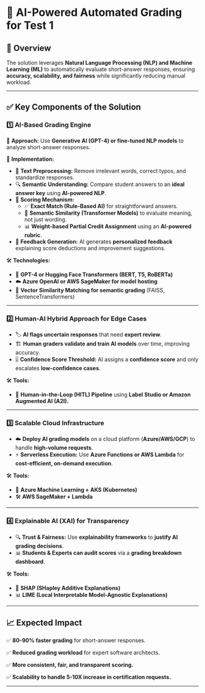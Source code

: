 # 🚀 **AI-Powered Automated Grading for Test 1**

## 📌 **Overview**
The solution leverages **Natural Language Processing (NLP) and Machine Learning (ML)** to automatically evaluate short-answer responses, ensuring **accuracy, scalability, and fairness** while significantly reducing manual workload.

---

## ✅ **Key Components of the Solution**

### **1️⃣ AI-Based Grading Engine**
🔹 **Approach:** Use **Generative AI (GPT-4) or fine-tuned NLP models** to analyze short-answer responses.

🔹 **Implementation:**
- 📝 **Text Preprocessing:** Remove irrelevant words, correct typos, and standardize responses.
- 🔍 **Semantic Understanding:** Compare student answers to an **ideal answer key** using **AI-powered NLP**.
- 🎯 **Scoring Mechanism:**
    - ✅ **Exact Match (Rule-Based AI)** for straightforward answers.
    - 🔁 **Semantic Similarity (Transformer Models)** to evaluate meaning, not just wording.
    - 📊 **Weight-based Partial Credit Assignment** using an **AI-powered rubric**.
- 📝 **Feedback Generation:** AI generates **personalized feedback** explaining score deductions and improvement suggestions.

🛠 **Technologies:**
- 🤖 **GPT-4 or Hugging Face Transformers (BERT, T5, RoBERTa)**
- ☁️ **Azure OpenAI or AWS SageMaker for model hosting**
- 🔎 **Vector Similarity Matching for semantic grading** (FAISS, SentenceTransformers)

---

### **2️⃣ Human-AI Hybrid Approach for Edge Cases**
- 🏷️ **AI flags uncertain responses** that need **expert review**.
- 🏗️ **Human graders validate and train AI models** over time, improving accuracy.
- 🎚️ **Confidence Score Threshold:** AI assigns a **confidence score** and only escalates **low-confidence cases**.

🛠 **Tools:**
- 🔄 **Human-in-the-Loop (HITL) Pipeline** using **Label Studio or Amazon Augmented AI (A2I).**

---

### **3️⃣ Scalable Cloud Infrastructure**
- ☁️ **Deploy AI grading models** on a cloud platform (**Azure/AWS/GCP**) to handle **high-volume requests**.
- ⚡ **Serverless Execution:** Use **Azure Functions or AWS Lambda** for **cost-efficient, on-demand execution**.

🛠 **Tools:**
- 🚀 **Azure Machine Learning + AKS (Kubernetes)**
- 🛠️ **AWS SageMaker + Lambda**

---

### **4️⃣ Explainable AI (XAI) for Transparency**
- 🔍 **Trust & Fairness:** Use **explainability frameworks** to **justify AI grading decisions**.
- 📊 **Students & Experts can audit scores** via a **grading breakdown dashboard**.

🛠 **Tools:**
- 📌 **SHAP (SHapley Additive Explanations)**
- 📊 **LIME (Local Interpretable Model-Agnostic Explanations)**

---

## 📈 **Expected Impact**
✅ **80-90% faster grading** for short-answer responses.

✅ **Reduced grading workload** for expert software architects.

✅ **More consistent, fair, and transparent scoring.**

✅ **Scalability to handle 5-10X increase in certification requests.**

---
